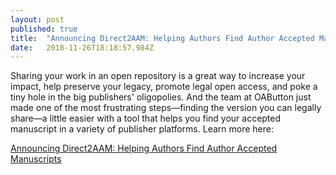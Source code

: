 ```yaml
---
layout: post 
published: true
title:  "Announcing Direct2AAM: Helping Authors Find Author Accepted Manuscripts" 
date:   2018-11-26T18:18:57.984Z 
---
```


Sharing your work in an open repository is a great way to increase your impact, help preserve your legacy, promote legal open access, and poke a tiny hole in the big publishers' oligopolies. And the team at OAButton just made one of the most frustrating steps—finding the version you can legally share—a little easier with a tool that helps you find your accepted manuscript in a variety of publisher platforms. Learn more here:

[Announcing Direct2AAM: Helping Authors Find Author Accepted Manuscripts](https://blog.openaccessbutton.org/announcing-direct2aam-helping-authors-find-author-accepted-manuscripts-f71462a68d1a)
